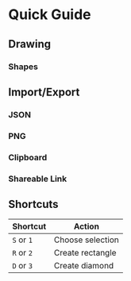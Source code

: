 # Quick Guide

## Drawing

### Shapes

## Import/Export

### JSON

### PNG

### Clipboard

### Shareable Link

## Shortcuts

| Shortcut   | Action           |
| ---------- | ---------------- |
| `S` or `1` | Choose selection |
| `R` or `2` | Create rectangle |
| `D` or `3` | Create diamond   |
